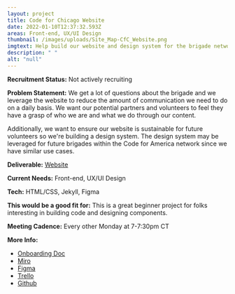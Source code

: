 ```yaml
---
layout: project
title: Code for Chicago Website
date: 2022-01-10T12:37:32.593Z
areas: Front-end, UX/UI Design
thumbnail: /images/uploads/Site_Map-CfC_Website.png
imgtext: Help build our website and design system for the brigade network
description: " "
alt: "null"
---
```

**Recruitment Status:** Not actively recruiting

**Problem Statement:** We get a lot of questions about the brigade and we leverage the website to reduce the amount of communication we need to do on a daily basis. We want our potential partners and volunteers to feel they have a grasp of who we are and what we do through our content.

Additionally, we want to ensure our website is sustainable for future volunteers so we're building a design system. The design system may be leveraged for future brigades within the Code for America network since we have similar use cases.

**Deliverable:** [Website](https://codeforchicago.org/)

**Current Needs:** Front-end, UX/UI Design

**Tech:** HTML/CSS, Jekyll, Figma

**This would be a good fit for:** This is a great beginner project for folks interesting in building code and designing components.

**Meeting Cadence:** Every other Monday at 7-7:30pm CT

**More Info:**

* [Onboarding Doc](https://docs.google.com/document/d/1q-2HmpPKxeqxQdWINiEbK9b4i8kE8ifO9LHnO83Hg7Y/edit?usp=sharing)
* [Miro](https://miro.com/welcomeonboard/WXlFN0piRGcxcjFUMkVTSEJTSm5RMXFpbkMxSzdLeWs1M3JsejlDM3lmN3lqbHB1cXF5VU02YmVFRFdHZmtpSHwzMDc0NDU3MzUzMDA5MTkzMzM5?invite_link_id=606611865047)
* [Figma](https://www.figma.com/file/VQUJeqPPTpdxtls8VwPoxA/Code-for-Chicago?node-id=3076%3A2)
* [Trello](https://trello.com/b/R9csrAIP/meta-projects?filter=label:Voma)
* [Github](https://github.com/Code-For-Chicago/code-for-chicago-jekyll)